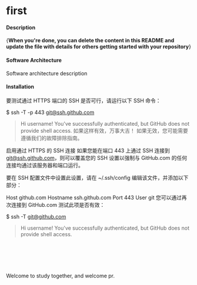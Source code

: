 # first

#### Description
{**When you're done, you can delete the content in this README and update the file with details for others getting started with your repository**}

#### Software Architecture
Software architecture description

#### Installation

要测试通过 HTTPS 端口的 SSH 是否可行，请运行以下 SSH 命令：

$ ssh -T -p 443 git@ssh.github.com
> Hi username! You've successfully authenticated, but GitHub does not
> provide shell access.
如果这样有效，万事大吉！ 如果无效，您可能需要遵循我们的故障排除指南。

启用通过 HTTPS 的 SSH 连接
如果您能在端口 443 上通过 SSH 连接到 git@ssh.github.com，则可以覆盖您的 SSH 设置以强制与 GitHub.com 的任何连接均通过该服务器和端口运行。

要在 SSH 配置文件中设置此设置，请在 ~/.ssh/config 编辑该文件，并添加以下部分：

Host github.com
Hostname ssh.github.com
Port 443
User git
您可以通过再次连接到 GitHub.com 测试此项是否有效：

$ ssh -T git@github.com
> Hi username! You've successfully authenticated, but GitHub does not
> provide shell access.

<br />
<br />
<br />
<br />

Welcome to study together, and welcome pr.

<br />
<br />
<br />

